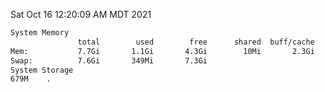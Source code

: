 Sat Oct 16 12:20:09 AM MDT 2021
```bash
System Memory
               total        used        free      shared  buff/cache   available
Mem:           7.7Gi       1.1Gi       4.3Gi        10Mi       2.3Gi       6.2Gi
Swap:          7.6Gi       349Mi       7.3Gi
System Storage
679M	.
```
```bash
